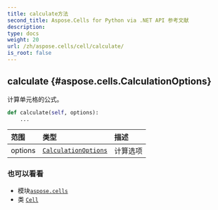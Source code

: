 ```yaml
---
title: calculate方法
second_title: Aspose.Cells for Python via .NET API 参考文献
description:
type: docs
weight: 20
url: /zh/aspose.cells/cell/calculate/
is_root: false
---
```

##  calculate {#aspose.cells.CalculationOptions}
计算单元格的公式。



```python
def calculate(self, options):
    ...
```


|范围|类型|描述|
| :- | :- | :- |
| options | [`CalculationOptions`](/cells/python-net/zh/aspose.cells/calculationoptions) |计算选项|



### 也可以看看
* 模块[`aspose.cells`](../../)
* 类 [`Cell`](/cells/python-net/zh/aspose.cells/cell)
